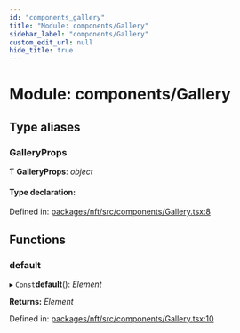 ```yaml
---
id: "components_gallery"
title: "Module: components/Gallery"
sidebar_label: "components/Gallery"
custom_edit_url: null
hide_title: true
---
```


# Module: components/Gallery

## Type aliases

### GalleryProps

Ƭ **GalleryProps**: *object*

#### Type declaration:

Defined in: [packages/nft/src/components/Gallery.tsx:8](https://github.com/xr3ngine/xr3ngine/blob/716a06460/packages/nft/src/components/Gallery.tsx#L8)

## Functions

### default

▸ `Const`**default**(): *Element*

**Returns:** *Element*

Defined in: [packages/nft/src/components/Gallery.tsx:10](https://github.com/xr3ngine/xr3ngine/blob/716a06460/packages/nft/src/components/Gallery.tsx#L10)
